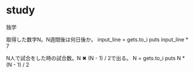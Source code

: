 # study
独学

取得した数字N。N週間後は何日後か。
input_line = gets.to_i
puts input_line * 7


N人で試合をした時の試合数。N ✖︎ (N - 1) / 2で出る。
N = gets.to_i
puts N * (N - 1) / 2
